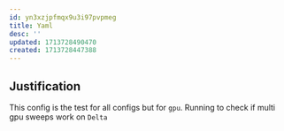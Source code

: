 ```yaml
---
id: yn3xzjpfmqx9u3i97pvpmeg
title: Yaml
desc: ''
updated: 1713728490470
created: 1713728447388
---
```

## Justification

This config is the test for all configs but for `gpu`. Running to check if multi gpu sweeps work on `Delta`
